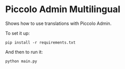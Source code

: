 # Piccolo Admin Multilingual

Shows how to use translations with Piccolo Admin.

To set it up:

```
pip install -r requirements.txt
```

And then to run it:

```
python main.py
```
